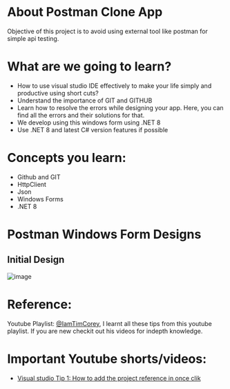 # About Postman Clone App
Objective of this project is to avoid using external tool like postman for simple api testing.

# What are we going to learn?
- How to use visual studio IDE effectively to make your life simply and productive using short cuts?
- Understand the importance of GIT and GITHUB
- Learn how to resolve the errors while designing your app. Here, you can find all the errors and their solutions for that.
- We develop using this windows form using .NET 8
- Use .NET 8 and latest C# version features if possible

# Concepts you learn:
- Github and GIT
- HttpClient
- Json
- Windows Forms
- .NET 8

# Postman Windows Form Designs
## Initial Design
![image](https://github.com/nuthanm/postman-clone-app/assets/29816449/b570b150-d85b-4373-a007-cebcbbedbfc4)

# Reference:
Youtube Playlist: [@IamTimCorey](https://www.youtube.com/playlist?list=PLLWMQd6PeGY3IxROaW7Hj8KFbRPg1x7mc),
I learnt all these tips from this youtube playlist. If you are new checkit out his videos for indepth knowledge.

# Important Youtube shorts/videos:
- [Visual studio Tip 1: How to add the project reference in once clik](https://www.youtube.com/shorts/QYp3q1D9Jds)
